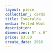```yaml
---
layout: piece
collection_: cards
title: Esmeralda
media: Felted Wool
description:
dimensions: 5" x 6"
price: $3.50
create_date: 2016
---
```

